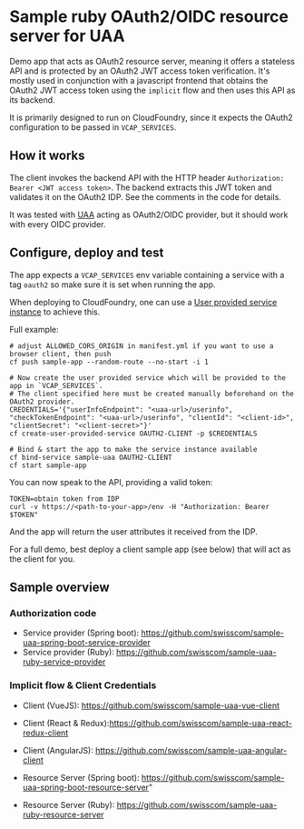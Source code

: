 # Sample ruby OAuth2/OIDC resource server for UAA
Demo app that acts as OAuth2 resource server, meaning it offers a stateless API and is protected by an OAuth2 JWT access token verification.
It's mostly used in conjunction with a javascript frontend that obtains the OAuth2 JWT access token using the `implicit` flow and then uses this API as its backend.

It is primarily designed to run on CloudFoundry, since it expects the OAuth2 configuration to be passed in `VCAP_SERVICES`.

## How it works
The client invokes the backend API with the HTTP header `Authorization: Bearer <JWT access token>`.
The backend extracts this JWT token and validates it on the OAuth2 IDP. See the comments in the code for details.

It was tested with [UAA](https://github.com/cloudfoundry/uaa) acting as OAuth2/OIDC provider, but it should work with every OIDC provider.

## Configure, deploy and test
The app expects a `VCAP_SERVICES` env variable containing a service with a tag `oauth2` so make sure it is set when running the app.

When deploying to CloudFoundry, one can use a [User provided service instance](https://docs.cloudfoundry.org/devguide/services/user-provided.html) to achieve this.

Full example:
```
# adjust ALLOWED_CORS_ORIGIN in manifest.yml if you want to use a browser client, then push
cf push sample-app --random-route --no-start -i 1

# Now create the user provided service which will be provided to the app in `VCAP_SERVICES`.
# The client specified here must be created manually beforehand on the OAuth2 provider.
CREDENTIALS='{"userInfoEndpoint": "<uaa-url>/userinfo", "checkTokenEndpoint": "<uaa-url>/userinfo", "clientId": "<client-id>", "clientSecret": "<client-secret>"}'
cf create-user-provided-service OAUTH2-CLIENT -p $CREDENTIALS

# Bind & start the app to make the service instance available
cf bind-service sample-uaa OAUTH2-CLIENT
cf start sample-app
```

You can now speak to the API, providing a valid token:
```
TOKEN=obtain token from IDP
curl -v https://<path-to-your-app>/env -H "Authorization: Bearer $TOKEN"
```

And the app will return the user attributes it received from the IDP.

For a full demo, best deploy a client sample app (see below) that will act as the client for you.


## Sample overview
### Authorization code
- Service provider (Spring boot): https://github.com/swisscom/sample-uaa-spring-boot-service-provider
- Service provider (Ruby): https://github.com/swisscom/sample-uaa-ruby-service-provider

### Implicit flow & Client Credentials
- Client (VueJS): https://github.com/swisscom/sample-uaa-vue-client
- Client (React & Redux):https://github.com/swisscom/sample-uaa-react-redux-client
- Client (AngularJS): https://github.com/swisscom/sample-uaa-angular-client

- Resource Server (Spring boot): https://github.com/swisscom/sample-uaa-spring-boot-resource-server"
- Resource Server (Ruby): https://github.com/swisscom/sample-uaa-ruby-resource-server